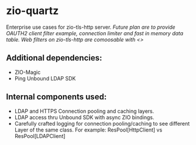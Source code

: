 # zio-quartz

Enterprise use cases for zio-tls-http server.
<i>
Future plan are to provide OAUTH2 client filter example, connection limiter and fast in memory data table. 
Web filters on zio-tls-http are comoosable with <>
</i>  

## Additional dependencies:

* ZIO-Magic
* Ping Unbound LDAP SDK

## Internal components used: 

* LDAP and HTTPS Connection pooling and caching layers. 
* LDAP access thru Unbound SDK with async ZIO bindings.
* Carefully crafted logging for connection pooling/caching to see different Layer of the same class.  For example: ResPool[HttpClient] vs ResPool[LDAPClient]
